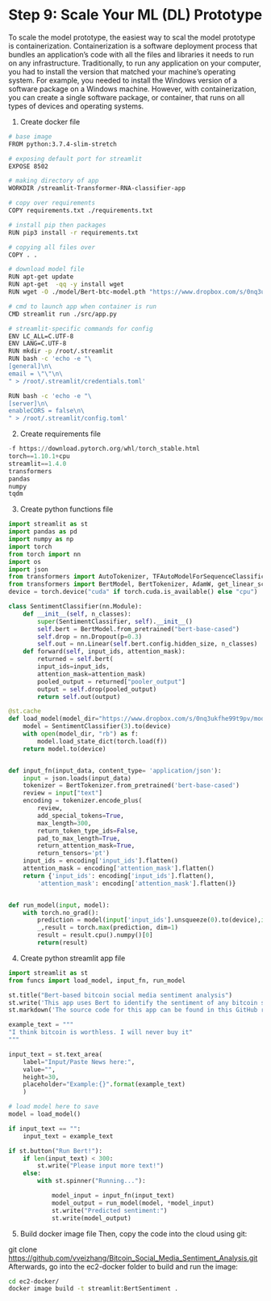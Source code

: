 # Step 9: Scale Your ML (DL) Prototype

To scale the model prototype, the easiest way to scal the model prototype is containerization.
Containerization is a software deployment process that bundles an application’s code with all the files and libraries it needs to run on any infrastructure. Traditionally, to run any application on your computer, you had to install the version that matched your machine’s operating system. For example, you needed to install the Windows version of a software package on a Windows machine. However, with containerization, you can create a single software package, or container, that runs on all types of devices and operating systems. 

1. Create docker file
```bash
# base image
FROM python:3.7.4-slim-stretch

# exposing default port for streamlit
EXPOSE 8502

# making directory of app
WORKDIR /streamlit-Transformer-RNA-classifier-app

# copy over requirements
COPY requirements.txt ./requirements.txt

# install pip then packages
RUN pip3 install -r requirements.txt

# copying all files over
COPY . .

# download model file
RUN apt-get update
RUN apt-get  -qq -y install wget
RUN wget -O ./model/Bert-btc-model.pth "https://www.dropbox.com/s/0nq3ukfhe99t9pv/model.pth?dl=1"

# cmd to launch app when container is run
CMD streamlit run ./src/app.py

# streamlit-specific commands for config
ENV LC_ALL=C.UTF-8
ENV LANG=C.UTF-8
RUN mkdir -p /root/.streamlit
RUN bash -c 'echo -e "\
[general]\n\
email = \"\"\n\
" > /root/.streamlit/credentials.toml'

RUN bash -c 'echo -e "\
[server]\n\
enableCORS = false\n\
" > /root/.streamlit/config.toml'
```

2. Create requirements file

```python
-f https://download.pytorch.org/whl/torch_stable.html 
torch==1.10.1+cpu
streamlit==1.4.0
transformers
pandas
numpy
tqdm
```

3. Create python functions file

```python
import streamlit as st
import pandas as pd
import numpy as np
import torch
from torch import nn
import os
import json
from transformers import AutoTokenizer, TFAutoModelForSequenceClassification, DataCollatorWithPadding
from transformers import BertModel, BertTokenizer, AdamW, get_linear_schedule_with_warmup
device = torch.device("cuda" if torch.cuda.is_available() else "cpu")

class SentimentClassifier(nn.Module):
    def __init__(self, n_classes):
        super(SentimentClassifier, self).__init__()
        self.bert = BertModel.from_pretrained("bert-base-cased")
        self.drop = nn.Dropout(p=0.3)
        self.out = nn.Linear(self.bert.config.hidden_size, n_classes)
    def forward(self, input_ids, attention_mask):
        returned = self.bert(
        input_ids=input_ids,
        attention_mask=attention_mask)
        pooled_output = returned["pooler_output"]
        output = self.drop(pooled_output)
        return self.out(output)

@st.cache
def load_model(model_dir="https://www.dropbox.com/s/0nq3ukfhe99t9pv/model.pth?dl=1"):    
    model = SentimentClassifier(3).to(device)
    with open(model_dir, "rb") as f:
        model.load_state_dict(torch.load(f))
    return model.to(device)


def input_fn(input_data, content_type= 'application/json'):
    input = json.loads(input_data)
    tokenizer = BertTokenizer.from_pretrained('bert-base-cased')
    review = input["text"]
    encoding = tokenizer.encode_plus(
        review,
        add_special_tokens=True,
        max_length=300,
        return_token_type_ids=False,
        pad_to_max_length=True,
        return_attention_mask=True,
        return_tensors='pt')
    input_ids = encoding['input_ids'].flatten()
    attention_mask = encoding['attention_mask'].flatten()
    return {'input_ids': encoding['input_ids'].flatten(),
        'attention_mask': encoding['attention_mask'].flatten()}


def run_model(input, model):
    with torch.no_grad():       
        prediction = model(input['input_ids'].unsqueeze(0).to(device),input['attention_mask'].unsqueeze(0).to(device))
        _,result = torch.max(prediction, dim=1)
        result = result.cpu().numpy()[0]
        return(result)
```

4. Create python streamlit app file
```python
import streamlit as st
from funcs import load_model, input_fn, run_model

st.title("Bert-based bitcoin social media sentiment analysis")
st.write('This app uses Bert to identify the sentiment of any bitcoin social media')
st.markdown('The source code for this app can be found in this GitHub repo: [GPT2-News-Classifier](https://github.com/vveizhang/transformer_predict_circRNA).')

example_text = """
"I think bitcoin is worthless. I will never buy it"
"""

input_text = st.text_area(
    label="Input/Paste News here:",
    value="",
    height=30,
    placeholder="Example:{}".format(example_text)
    )

# load model here to save
model = load_model()

if input_text == "":
    input_text = example_text

if st.button("Run Bert!"):
    if len(input_text) < 300:
        st.write("Please input more text!")
    else:
        with st.spinner("Running..."):

            model_input = input_fn(input_text)
            model_output = run_model(model, *model_input)
            st.write("Predicted sentiment:")
            st.write(model_output)
```


5. Build docker image file
Then, copy the code into the cloud using git:

git clone https://github.com/vveizhang/Bitcoin_Social_Media_Sentiment_Analysis.git
Afterwards, go into the ec2-docker folder to build and run the image:
```bash
cd ec2-docker/
docker image build -t streamlit:BertSentiment .
```




